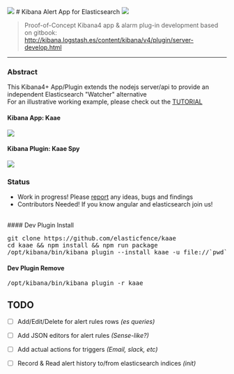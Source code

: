 <img src="http://i.imgur.com/aDHvUxf.png" />
# Kibana Alert App for Elasticsearch <img src="https://camo.githubusercontent.com/15f26c4f603cac9bf415c841a8a60077f6db5102/687474703a2f2f696d6775722e636f6d2f654c446f4f4b592e706e67">

> Proof-of-Concept Kibana4 app & alarm plug-in development based on gitbook:  <http://kibana.logstash.es/content/kibana/v4/plugin/server-develop.html>

---

### Abstract

This Kibana4+ App/Plugin extends the nodejs server/api to provide an independent Elasticsearch "Watcher" alternative
<br>For an illustrative working example, please check out the [TUTORIAL](TUTORIAL.md)

#### Kibana App: Kaae
<img src="http://i.imgur.com/jNYX1mv.gif" />



#### Kibana Plugin: Kaae Spy
<img src="http://i.imgur.com/MwvV2bg.png" />

### Status 

* Work in progress! Please [report](https://github.com/elasticfence/kaae/issues) any ideas, bugs and findings
* Contributors Needed! If you know angular and elasticsearch join us!
 
<br>
#### Dev Plugin Install
<pre>
git clone https://github.com/elasticfence/kaae
cd kaae && npm install && npm run package
/opt/kibana/bin/kibana plugin --install kaae -u file://`pwd`/kaae-latest.tar.gz
</pre>

#### Dev Plugin Remove
<pre>
/opt/kibana/bin/kibana plugin -r kaae
</pre>




## TODO

- [ ] Add/Edit/Delete for alert rules rows _(es queries)_
- [ ] Add JSON editors for alert rules _(Sense-like?)_
- [ ] Add actual actions for triggers _(Email, slack, etc)_
- [ ] Record & Read alert history to/from elasticsearch indices _(init)_

